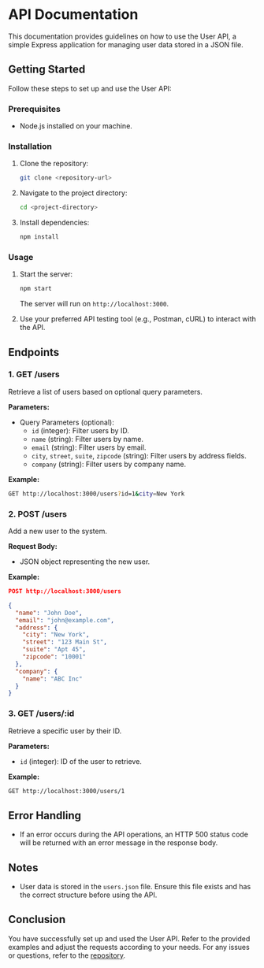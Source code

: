 # API Documentation

This documentation provides guidelines on how to use the User API, a simple Express application for managing user data stored in a JSON file.

## Getting Started

Follow these steps to set up and use the User API:

### Prerequisites

- Node.js installed on your machine.

### Installation

1. Clone the repository:

   ```bash
   git clone <repository-url>
   ```

2. Navigate to the project directory:

   ```bash
   cd <project-directory>
   ```

3. Install dependencies:

   ```bash
   npm install
   ```

### Usage

1. Start the server:

   ```bash
   npm start
   ```

   The server will run on `http://localhost:3000`.

2. Use your preferred API testing tool (e.g., Postman, cURL) to interact with the API.

## Endpoints

### 1. GET /users

Retrieve a list of users based on optional query parameters.

**Parameters:**
- Query Parameters (optional):
  - `id` (integer): Filter users by ID.
  - `name` (string): Filter users by name.
  - `email` (string): Filter users by email.
  - `city`, `street`, `suite`, `zipcode` (string): Filter users by address fields.
  - `company` (string): Filter users by company name.

**Example:**
```bash
GET http://localhost:3000/users?id=1&city=New York
```

### 2. POST /users

Add a new user to the system.

**Request Body:**
- JSON object representing the new user.

**Example:**
```json
POST http://localhost:3000/users

{
  "name": "John Doe",
  "email": "john@example.com",
  "address": {
    "city": "New York",
    "street": "123 Main St",
    "suite": "Apt 45",
    "zipcode": "10001"
  },
  "company": {
    "name": "ABC Inc"
  }
}
```

### 3. GET /users/:id

Retrieve a specific user by their ID.

**Parameters:**
- `id` (integer): ID of the user to retrieve.

**Example:**
```bash
GET http://localhost:3000/users/1
```

## Error Handling

- If an error occurs during the API operations, an HTTP 500 status code will be returned with an error message in the response body.

## Notes

- User data is stored in the `users.json` file. Ensure this file exists and has the correct structure before using the API.

## Conclusion

You have successfully set up and used the User API. Refer to the provided examples and adjust the requests according to your needs. For any issues or questions, refer to the [repository](<https://github.com/81f8/users_API>).
